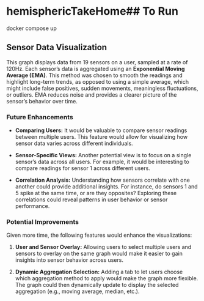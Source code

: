 # hemisphericTakeHome## To Run
docker compose up

## Sensor Data Visualization

This graph displays data from 19 sensors on a user, sampled at a rate of 120Hz. Each sensor’s data is aggregated using an **Exponential Moving Average (EMA)**. This method was chosen to smooth the readings and highlight long-term trends, as opposed to using a simple average, which might include false positives, sudden movements, meaningless fluctuations, or outliers. EMA reduces noise and provides a clearer picture of the sensor’s behavior over time.

### Future Enhancements

- **Comparing Users:** It would be valuable to compare sensor readings between multiple users. This feature would allow for visualizing how sensor data varies across different individuals.
  
- **Sensor-Specific Views:** Another potential view is to focus on a single sensor’s data across all users. For example, it would be interesting to compare readings for sensor 1 across different users.

- **Correlation Analysis:** Understanding how sensors correlate with one another could provide additional insights. For instance, do sensors 1 and 5 spike at the same time, or are they opposites? Exploring these correlations could reveal patterns in user behavior or sensor performance.

### Potential Improvements

Given more time, the following features would enhance the visualizations:

1. **User and Sensor Overlay:** Allowing users to select multiple users and sensors to overlay on the same graph would make it easier to gain insights into sensor behavior across users.
  
2. **Dynamic Aggregation Selection:** Adding a tab to let users choose which aggregation method to apply would make the graph more flexible. The graph could then dynamically update to display the selected aggregation (e.g., moving average, median, etc.).
